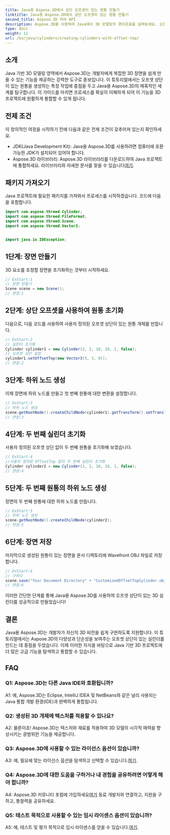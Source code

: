 ```yaml
---
title: Java용 Aspose.3D에서 상단 오프셋이 있는 원통 만들기
linktitle: Java용 Aspose.3D에서 상단 오프셋이 있는 원통 만들기
second_title: Aspose.3D 자바 API
description: Aspose.3D를 사용하여 Java에서 3D 모델링의 경이로움을 살펴보세요. 오프셋 상단이 있는 매혹적인 실린더를 쉽게 만드는 방법을 알아보세요.
type: docs
weight: 11
url: /ko/java/cylinders/creating-cylinders-with-offset-top/
---
```

## 소개

Java 기반 3D 모델링 영역에서 Aspose.3D는 개발자에게 복잡한 3D 장면을 쉽게 만들 수 있는 기능을 제공하는 강력한 도구로 돋보입니다. 이 튜토리얼에서는 오프셋 상단이 있는 원통을 생성하는 특정 작업에 중점을 두고 Java용 Aspose.3D의 매혹적인 세계를 탐구합니다. 이 가이드를 마치면 프로세스를 확실히 이해하게 되어 이 기능을 3D 프로젝트에 원활하게 통합할 수 있게 됩니다.

## 전제 조건

이 창의적인 여정을 시작하기 전에 다음과 같은 전제 조건이 갖추어져 있는지 확인하세요.

- JDK(Java Development Kit): Java용 Aspose.3D를 사용하려면 컴퓨터에 호환 가능한 JDK가 설치되어 있어야 합니다.
- Aspose.3D 라이브러리: Aspose.3D 라이브러리를 다운로드하여 Java 프로젝트에 통합하세요. 라이브러리와 자세한 문서를 찾을 수 있습니다[여기](https://releases.aspose.com/3d/java/).

## 패키지 가져오기

Java 프로젝트에 필요한 패키지를 가져와서 프로세스를 시작하겠습니다. 코드에 다음을 포함합니다.

```java
import com.aspose.threed.Cylinder;
import com.aspose.threed.FileFormat;
import com.aspose.threed.Scene;
import com.aspose.threed.Vector3;


import java.io.IOException;
```

## 1단계: 장면 만들기

3D 요소를 조정할 장면을 초기화하는 것부터 시작하세요.

```java
// ExStart:1
// 장면 만들기
Scene scene = new Scene();
// 연장:1
```

## 2단계: 상단 오프셋을 사용하여 원통 초기화

다음으로, 다음 코드를 사용하여 사용자 정의된 오프셋 상단이 있는 원통 개체를 만듭니다.

```java
// ExStart:2
// 실린더 초기화
Cylinder cylinder1 = new Cylinder(2, 2, 10, 20, 1, false);
// 오프셋 상단 설정
cylinder1.setOffsetTop(new Vector3(5, 3, 0));
// 연장:2
```

## 3단계: 하위 노드 생성

이제 장면에 하위 노드를 만들고 첫 번째 원통에 대한 변환을 설정합니다.

```java
// ExStart:3
// 하위 노드 생성
scene.getRootNode().createChildNode(cylinder1).getTransform().setTranslation(10, 0, 0);
// 연장:3
```

## 4단계: 두 번째 실린더 초기화

사용자 정의된 오프셋 상단 없이 두 번째 원통을 초기화해 보겠습니다.

```java
// ExStart:4
//사용자 정의된 OffsetTop 없이 두 번째 실린더 초기화
Cylinder cylinder2 = new Cylinder(2, 2, 10, 20, 1, false);
// 연장:4
```

## 5단계: 두 번째 원통의 하위 노드 생성

장면의 두 번째 원통에 대한 하위 노드를 만듭니다.

```java
// ExStart:5
// 하위 노드 생성
scene.getRootNode().createChildNode(cylinder2);
// 연장:5
```

## 6단계: 장면 저장

마지막으로 생성된 원통이 있는 장면을 문서 디렉토리에 Wavefront OBJ 파일로 저장합니다.

```java
// ExStart:6
// 구하다
scene.save("Your Document Directory" + "CustomizedOffsetTopCylinder.obj", FileFormat.WAVEFRONTOBJ);
// 연장:6
```

이러한 간단한 단계를 통해 Java용 Aspose.3D를 사용하여 오프셋 상단이 있는 3D 실린더를 성공적으로 만들었습니다!

## 결론

Java용 Aspose.3D는 개발자가 자신의 3D 비전을 쉽게 구현하도록 지원합니다. 이 튜토리얼에서는 Aspose.3D의 다양성과 단순성을 보여주는 오프셋 상단이 있는 실린더를 만드는 데 중점을 두었습니다. 이제 이러한 지식을 바탕으로 Java 기반 3D 프로젝트에 더 많은 고급 기능을 탐색하고 통합할 수 있습니다.

## FAQ

### Q1: Aspose.3D는 다른 Java IDE와 호환됩니까?

A1: 예, Aspose.3D는 Eclipse, IntelliJ IDEA 및 NetBeans와 같은 널리 사용되는 Java 통합 개발 환경(IDE)과 완벽하게 통합됩니다.

### Q2: 생성된 3D 개체에 텍스처를 적용할 수 있나요?

A2: 물론이죠! Aspose.3D는 텍스처와 재료를 적용하여 3D 모델의 시각적 매력을 향상시키는 광범위한 기능을 제공합니다.

### Q3: Aspose.3D에 사용할 수 있는 라이선스 옵션이 있습니까?

 A3: 예, 필요에 맞는 라이선스 옵션을 탐색하고 선택할 수 있습니다.[여기](https://purchase.aspose.com/buy).

### Q4: Aspose.3D에 대한 도움을 구하거나 내 경험을 공유하려면 어떻게 해야 합니까?

 A4: Aspose.3D 커뮤니티 포럼에 가입하세요[여기](https://forum.aspose.com/c/3d/18) 동료 개발자와 연결하고, 지원을 구하고, 통찰력을 공유하세요.

### Q5: 테스트 목적으로 사용할 수 있는 임시 라이센스 옵션이 있습니까?

 A5: 예, 테스트 및 평가 목적으로 임시 라이센스를 얻을 수 있습니다.[여기](https://purchase.aspose.com/temporary-license/).